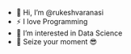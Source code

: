 - 👋 Hi, I’m @rukeshvaranasi
- ⚡ I love Programming
- 👀 I’m interested in Data Science
- 🌱 Seize your moment 😎


<!---
rukeshvaranasi/rukeshvaranasi is a ✨ special ✨ repository because its `README.md` (this file) appears on your GitHub profile.
You can click the Preview link to take a look at your changes.
--->
